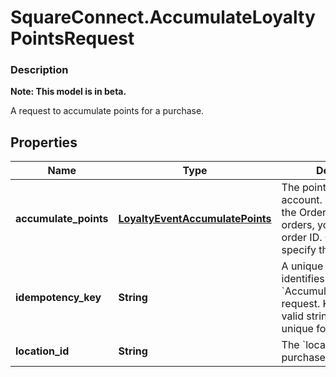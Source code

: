 # SquareConnect.AccumulateLoyaltyPointsRequest

### Description
**Note: This model is in beta.**

A request to accumulate points for a purchase.

## Properties
Name | Type | Description | Notes
------------ | ------------- | ------------- | -------------
**accumulate_points** | [**LoyaltyEventAccumulatePoints**](LoyaltyEventAccumulatePoints.md) | The points to add to the account.  If you are using the Orders API to manage orders, you   specify the order ID. Otherwise, specify the  points to add. | 
**idempotency_key** | **String** | A unique string that identifies the &#x60;AccumulateLoyaltyPoints&#x60; request.  Keys can be any valid string but must be unique for every request. | 
**location_id** | **String** | The &#x60;location&#x60; where the purchase was made. | 


